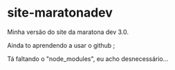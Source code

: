 # site-maratonadev
Minha versão do site da maratona dev 3.0.

Ainda to aprendendo a usar o github ;

Tá faltando o "node_modules", eu acho desnecessário...

